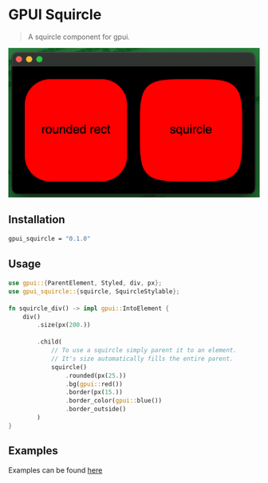 # GPUI Squircle

> A squircle component for gpui.

![rounded rect vs squircle](rounded_rect_vs_squircle.png)

## Installation

```sh
gpui_squircle = "0.1.0"
```

## Usage

```rs
use gpui::{ParentElement, Styled, div, px};
use gpui_squircle::{squircle, SquircleStylable};

fn squircle_div() -> impl gpui::IntoElement {
    div()
        .size(px(200.))

        .child(
            // To use a squircle simply parent it to an element.
            // It's size automatically fills the entire parent. 
            squircle()
                .rounded(px(25.))
                .bg(gpui::red())
                .border(px(15.))
                .border_color(gpui::blue())
                .border_outside()
        )
}
```

## Examples

Examples can be found [here](/examples)